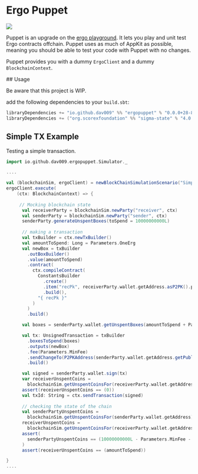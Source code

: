 # Ergo Puppet

![](https://raw.githubusercontent.com/dav009/ergo-puppet/master/puppet.png)

Puppet is an upgrade on the [ergo playground](https://github.com/ergoplatform/ergo-playgrounds). It lets you play and unit test Ergo contracts offchain. Puppet uses as much of AppKit as possible, meaning you should be able to test your code with Puppet with no changes. 

Puppet provides you with a dummy `ErgoClient` and a dummy `BlockchainContext`.


## Usage

Be aware that this project is WIP.

add the following dependencies to your `build.sbt`:

```scala
libraryDependencies += "io.github.dav009" %% "ergopuppet" % "0.0.0+28-8ee0ca24+20220219-2144"  % Test
libraryDependencies += ("org.scorexfoundation" %% "sigma-state" % "4.0.5" ).classifier("tests")
```

## Simple TX Example

Testing a simple transaction.
```scala
import io.github.dav009.ergopuppet.Simulator._

....

val (blockchainSim, ergoClient) = newBlockChainSimulationScenario("Simple Tx")
ergoClient.execute(
    (ctx: BlockchainContext) => { 
    
     // Mocking blockchain state
      val receiverParty = blockchainSim.newParty("receiver", ctx)
      val senderParty = blockchainSim.newParty("sender", ctx)
      senderParty.generateUnspentBoxes(toSpend = 10000000000L)
      
      // making a transaction
      val txBuilder = ctx.newTxBuilder()
      val amountToSpend: Long = Parameters.OneErg
      val newBox = txBuilder
        .outBoxBuilder()
        .value(amountToSpend)
        .contract(
          ctx.compileContract(
            ConstantsBuilder
              .create()
              .item("recPk", receiverParty.wallet.getAddress.asP2PK().pubkey)
              .build(),
            "{ recPk }"
          )
        )
        .build()

      val boxes = senderParty.wallet.getUnspentBoxes(amountToSpend + Parameters.MinFee).get

      val tx: UnsignedTransaction = txBuilder
        .boxesToSpend(boxes)
        .outputs(newBox)
        .fee(Parameters.MinFee)
        .sendChangeTo(P2PKAddress(senderParty.wallet.getAddress.getPublicKey()))
        .build()

      val signed = senderParty.wallet.sign(tx)
      var receiverUnspentCoins =
        blockchainSim.getUnspentCoinsFor(receiverParty.wallet.getAddress)
      assert(receiverUnspentCoins == (0))
      val txId: String = ctx.sendTransaction(signed)
      
      // checking the state of the chain
      val senderPartyUnspentCoins =
        blockchainSim.getUnspentCoinsFor(senderParty.wallet.getAddress)
      receiverUnspentCoins =
        blockchainSim.getUnspentCoinsFor(receiverParty.wallet.getAddress)
      assert(
        senderPartyUnspentCoins == (10000000000L - Parameters.MinFee - amountToSpend)
      )
      assert(receiverUnspentCoins == (amountToSpend))

}
....

```

